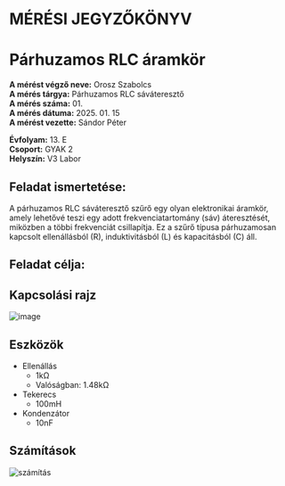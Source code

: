 
# MÉRÉSI JEGYZŐKÖNYV  
# Párhuzamos RLC áramkör
**A mérést végző neve:** Orosz Szabolcs      
**A mérés tárgya:** Párhuzamos RLC sáváteresztő  
**A mérés száma:** 01.     
**A mérés dátuma:** 2025. 01. 15      
**A mérést vezette:** Sándor Péter      

**Évfolyam:** 13. E    
**Csoport:** GYAK 2   
**Helyszín:** V3 Labor   

## Feladat ismertetése:   
A párhuzamos RLC sáváteresztő szűrő egy olyan elektronikai áramkör, amely lehetővé teszi egy adott frekvenciatartomány (sáv) áteresztését, miközben a többi frekvenciát csillapítja. Ez a szűrő típusa párhuzamosan kapcsolt ellenállásból (R), induktivitásból (L) és kapacitásból (C) áll.    

## Feladat célja:

## Kapcsolási rajz  
![image](https://github.com/user-attachments/assets/d0268948-870d-45a6-8018-7f1dccdb69c9)  

## Eszközök
  - Ellenállás
      - 1kΩ
      - Valóságban: 1.48kΩ
  - Tekerecs
      - 100mH
  - Kondenzátor
      - 10nF

## Számítások
  ![számítás](https://github.com/user-attachments/assets/07fe579b-0cf5-4596-91b4-b6f1a987ac9e)  




  

